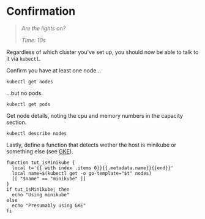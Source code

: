 # Confirmation

> _Are the lights on?_
>
> _Time: 10s_

Regardless of which cluster you've set up,
you should now be able to talk to it via `kubectl`.

Confirm you have at least one node...

<!-- @getNodes @test -->
```
kubectl get nodes
```

...but no pods.
<!-- @getPods -->
```
kubectl get pods
```

Get node details, noting the cpu and memory numbers in
the capacity section.


<!-- @getPods @test -->
```
kubectl describe nodes
```

Lastly, define a function that detects wether the host is minikube
or something else (see [GKE](/appendix/GKE)).

<!-- @funcIsMiniKube @env @test -->
```
function tut_isMinikube {
  local t='{{ with index .items 0}}{{.metadata.name}}{{end}}'
  local name=$(kubectl get -o go-template="$t" nodes)
  [[ "$name" == "minikube" ]]
}
if tut_isMinikube; then
  echo "Using minikube"
else
  echo "Presumably using GKE"
fi
```
